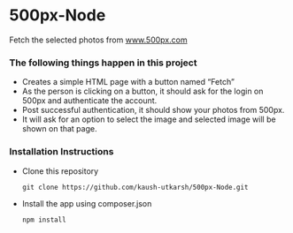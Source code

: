 # 500px-Node

Fetch the selected photos from www.500px.com

### The following things happen in this project

  - Creates a simple HTML page with a button named “Fetch”
  - As the person is clicking on a button, it should ask for the login on 500px and authenticate the account.
  - Post successful authentication, it should show your photos from 500px. 
  - It will ask for an option to select the image and selected image will be shown on that page.
  
### Installation Instructions

  - Clone this repository
    ```
    git clone https://github.com/kaush-utkarsh/500px-Node.git
    ```
  
  - Install the app using composer.json
    
    ```
    npm install
    ```

